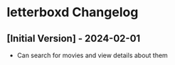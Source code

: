 # letterboxd Changelog

## [Initial Version] - 2024-02-01

- Can search for movies and view details about them
